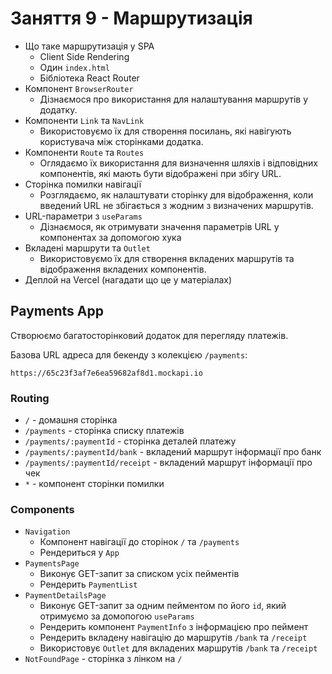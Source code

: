 # Заняття 9 - Маршрутизація

- Що таке маршрутизація у SPA
  - Client Side Rendering
  - Один `index.html`
  - Бібліотека React Router
- Компонент `BrowserRouter`
  - Дізнаємося про використання для налаштування маршрутів у додатку.
- Компоненти `Link` та `NavLink`
  - Використовуємо їх для створення посилань, які навігують користувача між сторінками додатка.
- Компоненти `Route` та `Routes`
  - Оглядаємо їх використання для визначення шляхів і відповідних компонентів, які мають бути відображені при збігу URL.
- Сторінка помилки навігації
  - Розглядаємо, як налаштувати сторінку для відображення, коли введений URL не збігається з жодним з визначених маршрутів.
- URL-параметри з `useParams`
  - Дізнаємося, як отримувати значення параметрів URL у компонентах за допомогою хука
- Вкладені маршрути та `Outlet`
  - Використовуємо їх для створення вкладених маршрутів та відображення вкладених компонентів.
- Деплой на Vercel (нагадати що це у матеріалах)

## Payments App

Створюємо багатосторінковий додаток для перегляду платежів.

Базова URL адреса для бекенду з колекцією `/payments`:

```text
https://65c23f3af7e6ea59682af8d1.mockapi.io
```

### Routing

- `/` - домашня сторінка
- `/payments` - сторінка списку платежів
- `/payments/:paymentId` - сторінка деталей платежу
- `/payments/:paymentId/bank` - вкладений маршрут інформації про банк
- `/payments/:paymentId/receipt` - вкладений маршрут інформації про чек
- `*` - компонент сторінки помилки

### Components

- `Navigation`
  - Компонент навігації до сторінок `/` та `/payments`
  - Рендериться у `App`
- `PaymentsPage`
  - Виконує GET-запит за списком усіх пейментів
  - Рендерить `PaymentList`
- `PaymentDetailsPage`
  - Виконує GET-запит за одним пейментом по його `id`, який отримуємо за домопогою `useParams`
  - Рендерить компонент `PaymentInfo` з інформацією про пеймент
  - Рендерить вкладену навігацію до маршрутів `/bank` та `/receipt`
  - Використовує `Outlet` для вкладених маршрутів `/bank` та `/receipt`
- `NotFoundPage` - сторінка з лінком на `/`

